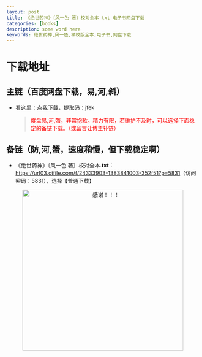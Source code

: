 ```yaml
---
layout: post
title: 《绝世药神》〔风一色 著〕校对全本 txt 电子书网盘下载
categories: [books]
description: some word here
keywords: 绝世药神,风一色,精校版全本,电子书,网盘下载
---
```


# 下载地址

## 主链（百度网盘下载，易,河,斜）

- 看这里：[点我下载](https://pan.baidu.com/s/1iMXUbSbtZQZjDcqDmnWUyw?pwd=jfek)，提取码：jfek

  > <p style="color:red" >度盘易,河,蟹，非常抱歉。精力有限，若维护不及时，可以选择下面稳定的备链下载。（或留言让博主补链）</p>

## 备链（防,河,蟹，速度稍慢，但下载稳定啊）

- 《绝世药神》〔风一色 著〕校对全本.**txt**：<https://url03.ctfile.com/f/24333903-1383841003-352f51?p=5831>（访问密码：5831），选择【普通下载】

<div align="center"><img src="https://pic.imgdb.cn/item/6707df6bd29ded1a8ce37031.gif" alt="感谢！！！" width="420px" height="auto"/></div>
